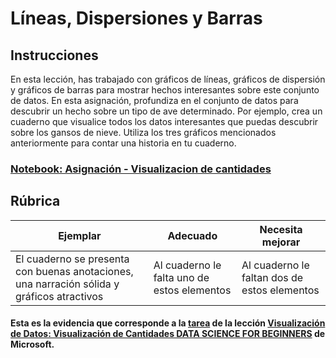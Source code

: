 # Líneas, Dispersiones y Barras

## Instrucciones

En esta lección, has trabajado con gráficos de líneas, gráficos de dispersión y gráficos de barras para mostrar hechos interesantes sobre este conjunto de datos. En esta asignación, profundiza en el conjunto de datos para descubrir un hecho sobre un tipo de ave determinado. Por ejemplo, crea un cuaderno que visualice todos los datos interesantes que puedas descubrir sobre los gansos de nieve. Utiliza los tres gráficos mencionados anteriormente para contar una historia en tu cuaderno.

<h3><a href="./asignament.ipynb">Notebook: Asignación - Visualizacion de cantidades</a></h3>

## Rúbrica

Ejemplar | Adecuado | Necesita mejorar
--- | --- | -- |
El cuaderno se presenta con buenas anotaciones, una narración sólida y gráficos atractivos | Al cuaderno le falta uno de estos elementos | Al cuaderno le faltan dos de estos elementos


#### Esta es la evidencia que corresponde a la <a href="https://github.com/microsoft/Data-Science-For-Beginners/blob/main/3-Data-Visualization/09-visualization-quantities/translations/assignment.es.md">tarea</a> de la lección <a href="https://github.com/microsoft/Data-Science-For-Beginners/blob/main/3-Data-Visualization/09-visualization-quantities/translations/README.es.md">Visualización de Datos: Visualización de Cantidades<a href="https://github.com/microsoft/Data-Science-For-Beginners/tree/main"> DATA SCIENCE FOR BEGINNERS</a> de Microsoft.
